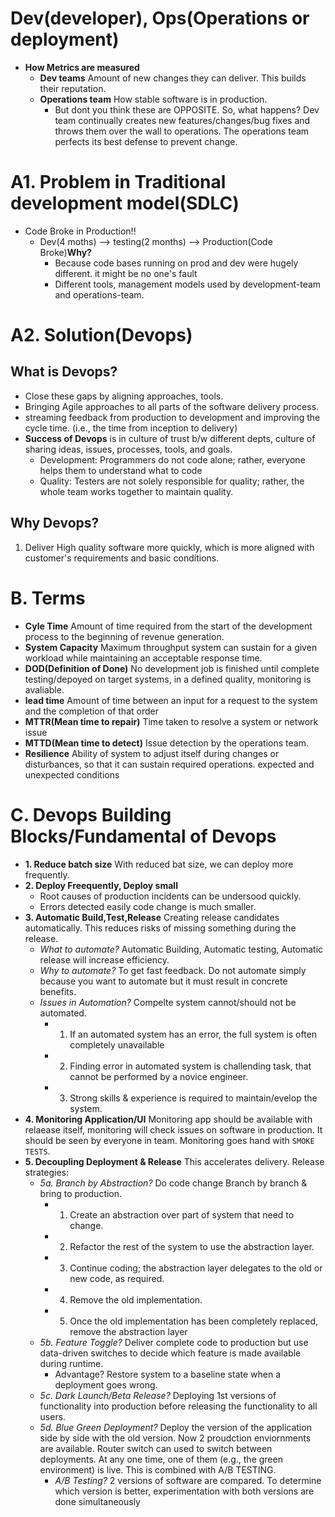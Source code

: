 # Dev(developer), Ops(Operations or deployment)
- **How Metrics are measured**
  - **Dev teams** Amount of new changes they can deliver. This builds their reputation.
  - **Operations team** How stable software is in production.
    - But dont you think these are OPPOSITE. So, what happens? Dev team continually creates new features/changes/bug fixes and throws them over the wall to operations. The operations team perfects its best defense to prevent change.

# A1. Problem in Traditional development model(SDLC)
- Code Broke in Production!!
   - Dev(4 moths) --> testing(2 months) --> Production(Code Broke)**Why?** 
     - Because code bases running on prod and dev were hugely different. it might be no one's fault
     - Different tools, management models used by development-team and operations-team.

# A2. Solution(Devops) 
## What is Devops?
- Close these gaps by aligning approaches, tools.
- Bringing Agile approaches to all parts of the software delivery process.
- streaming feedback from production to development and improving the cycle time. (i.e., the time from inception to delivery)
- **Success of Devops** is in culture of trust b/w different depts, culture of sharing ideas, issues, processes, tools, and goals.
  - Development: Programmers do not code alone; rather, everyone helps them to understand what to code
  - Quality: Testers are not solely responsible for quality; rather, the whole team works together to maintain quality.
## Why Devops?
1. Deliver High quality software more quickly, which is more aligned with customer's requirements and basic conditions.

# B. Terms
- **Cyle Time** Amount of time required from the start of the development process to the beginning of revenue generation.
- **System Capacity** Maximum throughput system can sustain for a given workload while maintaining an acceptable response time.
- **DOD(Definition of Done)** No development job is finished until complete testing/depoyed on target systems, in a defined quality, monitoring is avaliable.
- **lead time** Amount of time between an input for a request to the system and the completion of that order
- **MTTR(Mean time to repair)** Time taken to resolve a system or network issue
- **MTTD(Mean time to detect)** Issue detection by the operations team.
- **Resilience** Ability of system to adjust itself during changes or disturbances, so that it can sustain required operations.
expected and unexpected conditions

# C. Devops Building Blocks/Fundamental of Devops
- **1. Reduce batch size** With reduced bat size, we can deploy more frequently.
- **2. Deploy Freequently, Deploy small**
   - Root causes of production incidents can be undersood quickly.
   - Errors detected easily code change is much smaller. 
- **3. Automatic Build,Test,Release** Creating release candidates automatically. This reduces risks of missing something during the release.
  - *What to automate?* Automatic Building, Automatic testing, Automatic release will increase efficiency.
  - *Why to automate?* To get fast feedback. Do not automate simply because you want to automate but it must result in concrete benefits. 
  - *Issues in Automation?* Compelte system cannot/should not be automated.
    - 1. If an automated system has an error, the full system is often completely unavailable
    - 2. Finding error in automated system is challending task, that cannot be performed by a novice engineer.
    - 3. Strong skills & experience is required to maintain/evelop the system.
- **4. Monitoring Application/UI** Monitoring app should be available with relaease itself, monitoring will check issues on software in production. It should be seen by everyone in team. Monitoring goes hand with `SMOKE TESTS`.
- **5. Decoupling Deployment & Release** This accelerates delivery. Release strategies:
  - *5a. Branch by Abstraction?* Do code change Branch by branch & bring to production.
    - 1. Create an abstraction over part of system that need to change. 
    - 2. Refactor the rest of the system to use the abstraction layer. 
    - 3. Continue coding; the abstraction layer delegates to the old or new code, as required. 
    - 4. Remove the old implementation.
    - 5. Once the old implementation has been completely replaced, remove the abstraction layer
  - *5b. Feature Toggle?* Deliver complete code to production but use data-driven switches to decide which feature is made available during runtime.
    - Advantage? Restore system to a baseline state when a deployment goes wrong.
  - *5c. Dark Launch/Beta Release?* Deploying 1st versions of functionality into production before releasing the functionality to all users.
  - *5d. Blue Green Deployment?* Deploy the version of the application side by side with the old version. Now 2 proudction enviornments are available. Router switch can used to switch between deployments. At any one time, one of them (e.g., the green environment) is live. This is combined with A/B TESTING.
    - *A/B Testing?* 2 versions of software are compared. To determine which version is better, experimentation with both versions are done simultaneously
